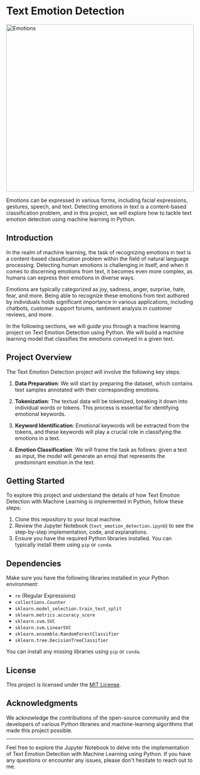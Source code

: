 # Text Emotion Detection

<img src="https://t4.ftcdn.net/jpg/04/50/04/51/360_F_450045119_NKgoGV0gp5R72TZQvCfPbEx3n6Y2rejV.jpg" alt="Emotions" width="100%" height="450px">


Emotions can be expressed in various forms, including facial expressions, gestures, speech, and text. Detecting emotions in text is a content-based classification problem, and in this project, we will explore how to tackle text emotion detection using machine learning in Python.

## Introduction

In the realm of machine learning, the task of recognizing emotions in text is a content-based classification problem within the field of natural language processing. Detecting human emotions is challenging in itself, and when it comes to discerning emotions from text, it becomes even more complex, as humans can express their emotions in diverse ways.

Emotions are typically categorized as joy, sadness, anger, surprise, hate, fear, and more. Being able to recognize these emotions from text authored by individuals holds significant importance in various applications, including chatbots, customer support forums, sentiment analysis in customer reviews, and more.

In the following sections, we will guide you through a machine learning project on Text Emotion Detection using Python. We will build a machine learning model that classifies the emotions conveyed in a given text.

## Project Overview

The Text Emotion Detection project will involve the following key steps:

1. **Data Preparation**: We will start by preparing the dataset, which contains text samples annotated with their corresponding emotions.

2. **Tokenization**: The textual data will be tokenized, breaking it down into individual words or tokens. This process is essential for identifying emotional keywords.

3. **Keyword Identification**: Emotional keywords will be extracted from the tokens, and these keywords will play a crucial role in classifying the emotions in a text.

4. **Emotion Classification**: We will frame the task as follows: given a text as input, the model will generate an emoji that represents the predominant emotion in the text.

## Getting Started

To explore this project and understand the details of how Text Emotion Detection with Machine Learning is implemented in Python, follow these steps:

1. Clone this repository to your local machine.
2. Review the Jupyter Notebook (`text_emotion_detection.ipynb`) to see the step-by-step implementation, code, and explanations.
3. Ensure you have the required Python libraries installed. You can typically install them using `pip` or `conda`.

## Dependencies

Make sure you have the following libraries installed in your Python environment:

- `re` (Regular Expressions)
- `collections.Counter`
- `sklearn.model_selection.train_test_split`
- `sklearn.metrics.accuracy_score`
- `sklearn.svm.SVC`
- `sklearn.svm.LinearSVC`
- `sklearn.ensemble.RandomForestClassifier`
- `sklearn.tree.DecisionTreeClassifier`

You can install any missing libraries using `pip` or `conda`.

## License

This project is licensed under the [MIT License](LICENSE).

## Acknowledgments

We acknowledge the contributions of the open-source community and the developers of various Python libraries and machine-learning algorithms that made this project possible.

---

Feel free to explore the Jupyter Notebook to delve into the implementation of Text Emotion Detection with Machine Learning using Python. If you have any questions or encounter any issues, please don't hesitate to reach out to me.
